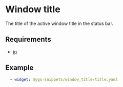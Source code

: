 # Window title
The title of the active window title in the status bar.

## Requirements
 - [jq](https://stedolan.github.io/jq/)

## Example
```yml
  - widget: $ygs-snippets/window_title/title.yaml
```
